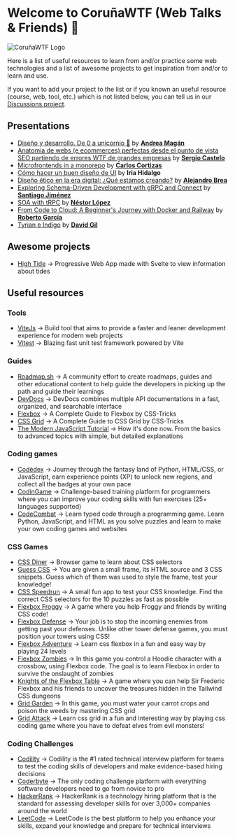# Welcome to CoruñaWTF (Web Talks & Friends) 👋

![CoruñaWTF Logo](https://user-images.githubusercontent.com/7774855/213446304-742e23be-2794-40a9-adea-e484a9f75240.png "Coruña Web Talks & Friends")

Here is a list of useful resources to learn from and/or practice some web technologies and a list of awesome projects to get inspiration from and/or to learn and use.

If you want to add your project to the list or if you known an useful resource (course, web, tool, etc.) which is not listed below, you can tell us in our [Discussions project](https://github.com/corunawtf/discussions/discussions).

## Presentations
- [Diseño y desarrollo. De 0 a unicornio 🦄](https://www.canva.com/design/DAFa61pjkYE/dJaVkq6nHhrElSxKfLZ8xQ/view) by [**Andrea Magán**](https://github.com/andreamagan)
- [Anatomía de webs (e ecommerces) perfectas desde el punto de vista SEO partiendo de errores WTF de grandes empresas](https://github.com/corunawtf/.github/files/11486685/presentacionseowtf.pdf) by [**Sergio Castelo**](https://sergiocastelo.com/)
- [Microfrontends in a monorepo](https://github.com/corunawtf/.github/files/12034231/Microfrontends.in.a.monorepo.pdf) by [**Carlos Cortizas**](https://github.com/PaquitoSoft)
- [Cómo hacer un buen diseño de UI](https://docs.google.com/presentation/d/17NIilIttQATifjcWgAArlC61oD2QlhjlEl-uE0NKDJw/mobilepresent?slide=id.g1340ad11090_0_90) by **Iria Hidalgo**
- [Diseño ético en la era digital: ¿Qué estamos creando?](https://drive.google.com/file/d/1-HXYZROYgOK6JVEPfXUwEwRZd8BKz0zo/view?usp=sharing) by [**Alejandro Brea**](https://github.com/BreaGG)
- [Exploring Schema-Driven Development with gRPC and Connect](https://github.com/user-attachments/files/17324243/Introduction.to.gRPC.and.Schema.driven.development.pdf) by [**Santiago Jiménez**](https://github.com/sago2k8)
- [SOA with tRPC](https://github.com/user-attachments/files/18151660/trpc-soa.pdf) by [**Néstor López**](https://github.com/Nsttt)
- [From Code to Cloud: A Beginner's Journey with Docker and Railway](https://www.canva.com/design/DAGdJaGSuV4/G9jT2GW2uGzfIw644YS40A/watch) by [**Roberto García**](https://github.com/soulcodex)
- [Tyrian e Indigo](https://github.com/user-attachments/files/19736811/Tyrian.e.Indigo.pdf) by [**David Gil**](https://github.com/dagmendez)

## Awesome projects
- [High Tide](https://hightide.earth/) &rarr; Progressive Web App made with Svelte to view information about tides

## Useful resources

### Tools
- [ViteJs](https://vitejs.dev/) &rarr; Build tool that aims to provide a faster and leaner development experience for modern web projects
- [Vitest](https://vitest.dev/) &rarr; Blazing fast unit test framework powered by Vite

### Guides
- [Roadmap.sh](https://roadmap.sh/) &rarr; A community effort to create roadmaps, guides and other educational content to help guide the developers in picking up the path and guide their learnings
- [DevDocs](https://devdocs.io/) &rarr; DevDocs combines multiple API documentations in a fast, organized, and searchable interface
- [Flexbox](https://css-tricks.com/snippets/css/a-guide-to-flexbox/) &rarr; A Complete Guide to Flexbox by CSS-Tricks
- [CSS Grid](https://css-tricks.com/snippets/css/complete-guide-grid/) &rarr; A Complete Guide to CSS Grid by CSS-Tricks
- [The Modern JavaScript Tutorial](https://javascript.info/) &rarr; How it's done now. From the basics to advanced topics with simple, but detailed explanations

### Coding games
- [Codédex](https://www.codedex.io/) &rarr; Journey through the fantasy land of Python, HTML/CSS, or JavaScript, earn experience points (XP) to unlock new regions, and collect all the badges at your own pace
- [CodinGame](https://www.codingame.com/) &rarr; Challenge-based training platform for programmers where you can improve your coding skills with fun exercises (25+ languages supported)
- [CodeCombat](https://www.codecombat.com/) &rarr; Learn typed code through a programming game. Learn Python, JavaScript, and HTML as you solve puzzles and learn to make your own coding games and websites

### CSS Games
- [CSS Diner](https://flukeout.github.io/) &rarr; Browser game to learn about CSS selectors
- [Guess CSS](https://www.guess-css.app/) &rarr; You are given a small frame, its HTML source and 3 CSS snippets. Guess which of them was used to style the frame, test your knowledge!
- [CSS Speedrun](https://css-speedrun.netlify.app/) &rarr; A small fun app to test your CSS knowledge. Find the correct CSS selectors for the 10 puzzles as fast as possible
- [Flexbox Froggy](https://flexboxfroggy.com/) &rarr; A game where you help Froggy and friends by writing CSS code!
- [Flexbox Defense](http://www.flexboxdefense.com/) &rarr; Your job is to stop the incoming enemies from getting past your defenses. Unlike other tower defense games, you must position your towers using CSS!
- [Flexbox Adventure](https://codingfantasy.com/games/flexboxadventure) &rarr; Learn css flexbox in a fun and easy way by playing 24 levels
- [Flexbox Zombies](https://mastery.games/flexboxzombies/) &rarr; In this game you control a Hoodie character with a crossbow, using Flexbox code. The goal is to learn Flexbox in order to survive the onslaught of zombies
- [Knights of the Flexbox Table](https://knightsoftheflexboxtable.com/) &rarr; A game where you can help Sir Frederic Flexbox and his friends to uncover the treasures hidden in the Tailwind CSS dungeons
- [Grid Garden](https://cssgridgarden.com/) &rarr; In this game, you must water your carrot crops and poison the weeds by mastering CSS grid
- [Grid Attack](https://codingfantasy.com/games/css-grid-attack) &rarr; Learn css grid in a fun and interesting way by playing css coding game where you have to defeat elves from evil monsters!

### Coding Challenges
- [Codility](https://app.codility.com/programmers/) &rarr; Codility is the #1 rated technical interview platform for teams to test the coding skills of developers and make evidence-based hiring decisions
- [Coderbyte](https://coderbyte.com/challenges/) &rarr; The only coding challenge platform with everything software developers need to go from novice to pro
- [HackerRank](https://www.hackerrank.com/) &rarr; HackerRank is a technology hiring platform that is the standard for assessing developer skills for over 3,000+ companies around the world
- [LeetCode](https://leetcode.com/) &rarr; LeetCode is the best platform to help you enhance your skills, expand your knowledge and prepare for technical interviews
